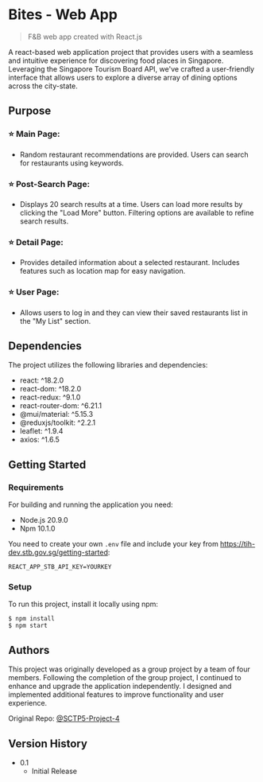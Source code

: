 # Bites - Web App

> F&B web app created with React.js

A react-based web application project that provides users with a seamless and intuitive experience for discovering food places in Singapore. Leveraging the Singapore Tourism Board API, we've crafted a user-friendly interface that allows users to explore a diverse array of dining options across the city-state.

## Purpose

### ⭐️ Main Page:

- Random restaurant recommendations are provided.
  Users can search for restaurants using keywords.

### ⭐️ Post-Search Page:

- Displays 20 search results at a time.
  Users can load more results by clicking the "Load More" button.
  Filtering options are available to refine search results.

### ⭐️ Detail Page:

- Provides detailed information about a selected restaurant.
  Includes features such as location map for easy navigation.

### ⭐️ User Page:

- Allows users to log in and they can view their saved restaurants list in the "My List" section.

## Dependencies

The project utilizes the following libraries and dependencies:

- react: ^18.2.0
- react-dom: ^18.2.0
- react-redux: ^9.1.0
- react-router-dom: ^6.21.1
- @mui/material: ^5.15.3
- @reduxjs/toolkit: ^2.2.1
- leaflet: ^1.9.4
- axios: ^1.6.5

<!--
##
## Screenshots

|         Main Page         |        Search Page        |
| :-----------------------: | :-----------------------: |
| <img width="329" src=""/> | <img width="329" src=""/> |
|        Detail Page        |         User Page         |
| <img width="329" src=""/> | <img width="329" src=""/> |

---
-->

## Getting Started

### Requirements

For building and running the application you need:

- Node.js 20.9.0
- Npm 10.1.0

You need to create your own `.env` file and include your key from https://tih-dev.stb.gov.sg/getting-started:

```
REACT_APP_STB_API_KEY=YOURKEY
```

### Setup

To run this project, install it locally using npm:

```
$ npm install
$ npm start
```

## Authors

This project was originally developed as a group project by a team of four members. Following the completion of the group project, I continued to enhance and upgrade the application independently. I designed and implemented additional features to improve functionality and user experience.

Original Repo: [@SCTP5-Project-4](https://github.com/xinyli-zzz/SCTP5-Project-4.git)

## Version History

- 0.1
  - Initial Release

<!--
## Directory Structure

```bash
└── src
    ├── App.css
    ├── App.js
    ├── api
    │   ├── fnb-api.js
    │   └── media-api.js
    ├── assets
    ├── components
    │   ├── Card.js
    │   ├── Card.module.css
    │   ├── ErrorElement.js
    │   ├── Filter.js
    │   ├── Filter.module.css
    │   ├── Filter.old.md
    │   ├── FilterChip.js
    │   ├── FormText.js
    │   ├── Header.js
    │   ├── Header.module.css
    │   ├── Hero.js
    │   ├── Map.js
    │   ├── Recommendation.js
    │   ├── RestaurantCard.js
    │   ├── RestaurantDetail.js
    │   ├── RestaurantDetail.module.css
    │   ├── RestaurantListing.js
    │   ├── RestaurantTable.js
    │   ├── ScrollToTop.js
    │   ├── SearchBar.js
    │   ├── User.module.css
    │   ├── UserBar.js
    │   ├── UserBar.old.md
    │   ├── UserInfo.js
    │   ├── UserLogin.js
    │   └── index.js
    ├── context
    │   ├── ColorModeContext.js
    │   ├── RestaurantContext.js
    │   ├── UserContext.js
    │   └── userSlice.js
    ├── index.css
    ├── index.js
    ├── layouts
    │   └── RootLayout.js
    ├── pages
    │   ├── About.js
    │   ├── DefaultPage.js
    │   ├── Home.js
    │   ├── Home.module.css
    │   ├── Restaurants.js
    │   └── index.js
    └── store.js

```
-->

<!--
## License

This project is licensed under the [NAME HERE] License - see the LICENSE.md file for details -->
